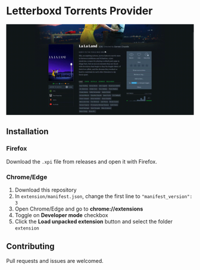 # Letterboxd Torrents Provider

![screenshot](screenshots/screenshot.gif)

## Installation

### Firefox
Download the `.xpi` file from releases and open it with Firefox.

### Chrome/Edge
1. Download this repository
2. In `extension/manifest.json`, change the first line to `"manifest_version": 3`
3. Open Chrome/Edge and go to **chrome://extensions**
4. Toggle on **Developer mode** checkbox
5. Click the **Load unpacked extension** button and select the folder `extension`

## Contributing

Pull requests and issues are welcomed.